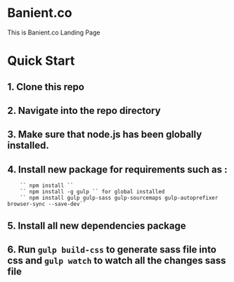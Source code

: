 # Banient.co
This is Banient.co Landing Page

# Quick Start
## 1. Clone this repo
## 2. Navigate into the repo directory
## 3. Make sure that node.js has been globally installed.
## 4. Install new package for requirements such as :
        `` npm install ``
        `` npm install -g gulp `` for global installed
        `` npm install gulp gulp-sass gulp-sourcemaps gulp-autoprefixer browser-sync --save-dev``
## 5. Install all new dependencies package
## 6. Run ``gulp build-css`` to generate sass file into css and ``gulp watch`` to watch all the changes sass file
